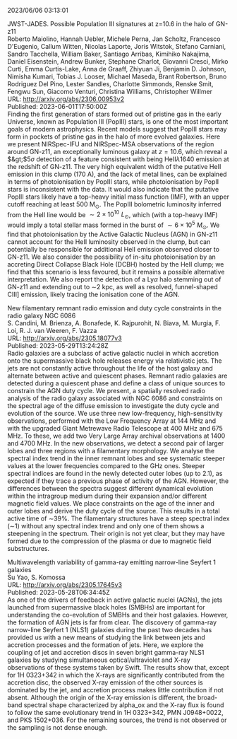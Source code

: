 2023/06/06 03:13:01  

JWST-JADES. Possible Population III signatures at z=10.6 in the halo of
  GN-z11  
Roberto Maiolino, Hannah Uebler, Michele Perna, Jan Scholtz, Francesco D'Eugenio, Callum Witten, Nicolas Laporte, Joris Witstok, Stefano Carniani, Sandro Tacchella, William Baker, Santiago Arribas, Kimihiko Nakajima, Daniel Eisenstein, Andrew Bunker, Stephane Charlot, Giovanni Cresci, Mirko Curti, Emma Curtis-Lake, Anna de Graaff, Zhiyuan Ji, Benjamin D. Johnson, Nimisha Kumari, Tobias J. Looser, Michael Maseda, Brant Robertson, Bruno Rodriguez Del Pino, Lester Sandles, Charlotte Simmonds, Renske Smit, Fengwu Sun, Giacomo Venturi, Christina Williams, Christopher Willmer  
URL: http://arxiv.org/abs/2306.00953v2  
Published: 2023-06-01T17:50:00Z  
  Finding the first generation of stars formed out of pristine gas in the early Universe, known as Population III (PopIII) stars, is one of the most important goals of modern astrophysics. Recent models suggest that PopIII stars may form in pockets of pristine gas in the halo of more evolved galaxies. Here we present NIRSpec-IFU and NIRSpec-MSA observations of the region around GN-z11, an exceptionally luminous galaxy at $z=10.6$, which reveal a $&gt;$5$\sigma$ detection of a feature consistent with being HeII$\lambda$1640 emission at the redshift of GN-z11. The very high equivalent width of the putative HeII emission in this clump (170 A), and the lack of metal lines, can be explained in terms of photoionisation by PopIII stars, while photoionisation by PopII stars is inconsistent with the data. It would also indicate that the putative PopIII stars likely have a top-heavy initial mass function (IMF), with an upper cutoff reaching at least 500 M$_\odot$. The PopIII bolometric luminosity inferred from the HeII line would be $\sim 2\times 10^{10}~L_\odot$, which (with a top-heavy IMF) would imply a total stellar mass formed in the burst of $\sim 6\times 10^{5}~M_\odot$. We find that photoionisation by the Active Galactic Nucleus (AGN) in GN-z11 cannot account for the HeII luminosity observed in the clump, but can potentially be responsible for additional HeII emission observed closer to GN-z11. We also consider the possibility of in-situ photoionisation by an accreting Direct Collapse Black Hole (DCBH) hosted by the HeII clump; we find that this scenario is less favoured, but it remains a possible alternative interpretation. We also report the detection of a Ly$\alpha$ halo stemming out of GN-z11 and extending out to $\sim$2 kpc, as well as resolved, funnel-shaped CIII] emission, likely tracing the ionisation cone of the AGN.   

New filamentary remnant radio emission and duty cycle constraints in the
  radio galaxy NGC 6086  
S. Candini, M. Brienza, A. Bonafede, K. Rajpurohit, N. Biava, M. Murgia, F. Loi, R. J. van Weeren, F. Vazza  
URL: http://arxiv.org/abs/2305.18077v3  
Published: 2023-05-29T13:24:28Z  
  Radio galaxies are a subclass of active galactic nuclei in which accretion onto the supermassive black hole releases energy via relativistic jets. The jets are not constantly active throughout the life of the host galaxy and alternate between active and quiescent phases. Remnant radio galaxies are detected during a quiescent phase and define a class of unique sources to constrain the AGN duty cycle. We present, a spatially resolved radio analysis of the radio galaxy associated with NGC 6086 and constraints on the spectral age of the diffuse emission to investigate the duty cycle and evolution of the source. We use three new low-frequency, high-sensitivity observations, performed with the Low Frequency Array at 144 MHz and with the upgraded Giant Metrewave Radio Telescope at 400 MHz and 675 MHz. To these, we add two Very Large Array archival observations at 1400 and 4700 MHz. In the new observations, we detect a second pair of larger lobes and three regions with a filamentary morphology. We analyse the spectral index trend in the inner remnant lobes and see systematic steeper values at the lower frequencies compared to the GHz ones. Steeper spectral indices are found in the newly detected outer lobes (up to 2.1), as expected if they trace a previous phase of activity of the AGN. However, the differences between the spectra suggest different dynamical evolution within the intragroup medium during their expansion and/or different magnetic field values. We place constraints on the age of the inner and outer lobes and derive the duty cycle of the source. This results in a total active time of $\sim$39%. The filamentary structures have a steep spectral index ($\sim$1) without any spectral index trend and only one of them shows a steepening in the spectrum. Their origin is not yet clear, but they may have formed due to the compression of the plasma or due to magnetic field substructures.   

Multiwavelength variability of gamma-ray emitting narrow-line Seyfert 1
  galaxies  
Su Yao, S. Komossa  
URL: http://arxiv.org/abs/2305.17645v3  
Published: 2023-05-28T06:34:45Z  
  As one of the drivers of feedback in active galactic nuclei (AGNs), the jets launched from supermassive black holes (SMBHs) are important for understanding the co-evolution of SMBHs and their host galaxies. However, the formation of AGN jets is far from clear. The discovery of gamma-ray narrow-line Seyfert 1 (NLS1) galaxies during the past two decades has provided us with a new means of studying the link between jets and accretion processes and the formation of jets. Here, we explore the coupling of jet and accretion discs in seven bright gamma-ray NLS1 galaxies by studying simultaneous optical/ultraviolet and X-ray observations of these systems taken by Swift. The results show that, except for 1H 0323+342 in which the X-rays are significantly contributed from the accretion disc, the observed X-ray emission of the other sources is dominated by the jet, and accretion process makes little contribution if not absent. Although the origin of the X-ray emission is different, the broad-band spectral shape characterized by alpha_ox and the X-ray flux is found to follow the same evolutionary trend in 1H 0323+342, PMN J0948+0022, and PKS 1502+036. For the remaining sources, the trend is not observed or the sampling is not dense enough.   

